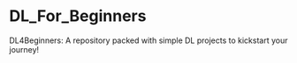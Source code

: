 # DL_For_Beginners
DL4Beginners: A repository packed with simple DL projects to kickstart your journey!
